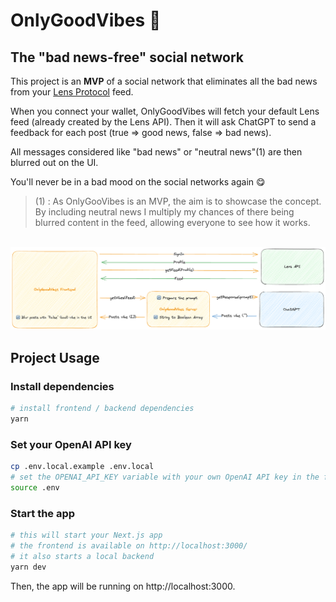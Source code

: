 # OnlyGoodVibes 🤗

## The "bad news-free" social network

This project is an **MVP** of a social network that eliminates all the bad news from your [Lens Protocol](https://www.lens.xyz/) feed.

When you connect your wallet, OnlyGoodVibes will fetch your default Lens feed (already created by the Lens API). Then it will ask ChatGPT to send a feedback for each post (true => good news, false => bad news).

All messages considered like "bad news" or "neutral news"(1) are then blurred out on the UI.

You'll never be in a bad mood on the social networks again 😋

> (1) : As OnlyGooVibes is an MVP, the aim is to showcase the concept. By including neutral news I multiply my chances of there being blurred content in the feed, allowing everyone to see how it works.

<br/>

<img src="src/medias/architecture/architecture.png"/>

## Project Usage

### Install dependencies

```bash
# install frontend / backend dependencies
yarn
```

### Set your OpenAI API key

```bash
cp .env.local.example .env.local
# set the OPENAI_API_KEY variable with your own OpenAI API key in the freshly created .env file
source .env
```

### Start the app

```bash
# this will start your Next.js app
# the frontend is available on http://localhost:3000/
# it also starts a local backend
yarn dev
```

Then, the app will be running on http://localhost:3000.
